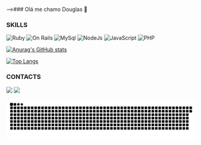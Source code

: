 -->### Olá me chamo Douglas 👋

### SKILLS
![Ruby](https://img.shields.io/badge/Ruby-CC342D?style=for-the-badge&logo=ruby&logoColor=white)
![On Rails](https://img.shields.io/badge/Ruby_on_Rails-CC0000?style=for-the-badge&logo=ruby-on-rails&logoColor=white)
![MySql](	https://img.shields.io/badge/MySQL-005C84?style=for-the-badge&logo=mysql&logoColor=white)
![NodeJs](https://img.shields.io/badge/Node.js-339933?style=for-the-badge&logo=nodedotjs&logoColor=white)
![JavaScript](https://img.shields.io/badge/JavaScript-323330?style=for-the-badge&logo=javascript&logoColor=F7DF1E)
![PHP](	https://img.shields.io/badge/PHP-777BB4?style=for-the-badge&logo=php&logoColor=white)

[![Anurag's GitHub stats](https://github-readme-stats.vercel.app/api?username=Douglasngc&show_icons=true&theme=radical)](https://github.com/anuraghazra/github-readme-stats)

[![Top Langs](https://github-readme-stats.vercel.app/api/top-langs/?username=Douglasngc&layout=compact&theme=radical)](https://github.com/anuraghazra/github-readme-stats)

### CONTACTS
<a href="https://www.instagram.com/doulglasgc/"><img src="https://img.shields.io/badge/Instagram-E4405F?style=for-the-badge&logo=instagram&logoColor=white" ></a>
<a href="https://br.linkedin.com/in/douglas-do-n-gonçalves-13910226b"><img src="https://img.shields.io/badge/LinkedIn-0077B5?style=for-the-badge&logo=linkedin&logoColor=white" ></a>

![Snake animation](https://github.com/Douglasngc/Douglasngc/blob/output/github-contribution-grid-snake.svg)
